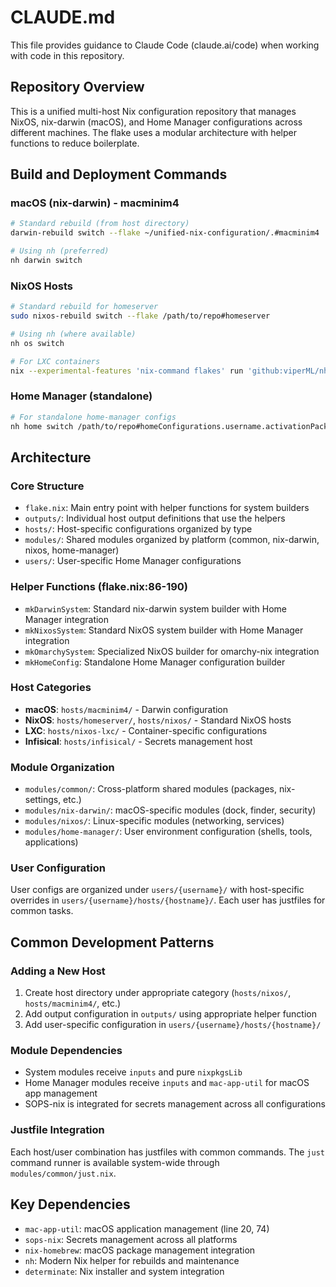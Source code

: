 # CLAUDE.md

This file provides guidance to Claude Code (claude.ai/code) when working with code in this repository.

## Repository Overview

This is a unified multi-host Nix configuration repository that manages NixOS, nix-darwin (macOS), and Home Manager configurations across different machines. The flake uses a modular architecture with helper functions to reduce boilerplate.

## Build and Deployment Commands

### macOS (nix-darwin) - macminim4
```bash
# Standard rebuild (from host directory)
darwin-rebuild switch --flake ~/unified-nix-configuration/.#macminim4

# Using nh (preferred)
nh darwin switch
```

### NixOS Hosts
```bash
# Standard rebuild for homeserver
sudo nixos-rebuild switch --flake /path/to/repo#homeserver

# Using nh (where available)
nh os switch

# For LXC containers
nix --experimental-features 'nix-command flakes' run 'github:viperML/nh' -- os switch /path/to/repo
```

### Home Manager (standalone)
```bash
# For standalone home-manager configs
nh home switch /path/to/repo#homeConfigurations.username.activationPackage
```

## Architecture

### Core Structure
- `flake.nix`: Main entry point with helper functions for system builders
- `outputs/`: Individual host output definitions that use the helpers
- `hosts/`: Host-specific configurations organized by type
- `modules/`: Shared modules organized by platform (common, nix-darwin, nixos, home-manager)
- `users/`: User-specific Home Manager configurations

### Helper Functions (flake.nix:86-190)
- `mkDarwinSystem`: Standard nix-darwin system builder with Home Manager integration
- `mkNixosSystem`: Standard NixOS system builder with Home Manager integration
- `mkOmarchySystem`: Specialized NixOS builder for omarchy-nix integration
- `mkHomeConfig`: Standalone Home Manager configuration builder

### Host Categories
- **macOS**: `hosts/macminim4/` - Darwin configuration
- **NixOS**: `hosts/homeserver/`, `hosts/nixos/` - Standard NixOS hosts
- **LXC**: `hosts/nixos-lxc/` - Container-specific configurations
- **Infisical**: `hosts/infisical/` - Secrets management host

### Module Organization
- `modules/common/`: Cross-platform shared modules (packages, nix-settings, etc.)
- `modules/nix-darwin/`: macOS-specific modules (dock, finder, security)
- `modules/nixos/`: Linux-specific modules (networking, services)
- `modules/home-manager/`: User environment configuration (shells, tools, applications)

### User Configuration
User configs are organized under `users/{username}/` with host-specific overrides in `users/{username}/hosts/{hostname}/`. Each user has justfiles for common tasks.

## Common Development Patterns

### Adding a New Host
1. Create host directory under appropriate category (`hosts/nixos/`, `hosts/macminim4/`, etc.)
2. Add output configuration in `outputs/` using appropriate helper function
3. Add user-specific configuration in `users/{username}/hosts/{hostname}/`

### Module Dependencies
- System modules receive `inputs` and pure `nixpkgsLib`
- Home Manager modules receive `inputs` and `mac-app-util` for macOS app management
- SOPS-nix is integrated for secrets management across all configurations

### Justfile Integration
Each host/user combination has justfiles with common commands. The `just` command runner is available system-wide through `modules/common/just.nix`.

## Key Dependencies
- `mac-app-util`: macOS application management (line 20, 74)
- `sops-nix`: Secrets management across all platforms
- `nix-homebrew`: macOS package management integration
- `nh`: Modern Nix helper for rebuilds and maintenance
- `determinate`: Nix installer and system integration